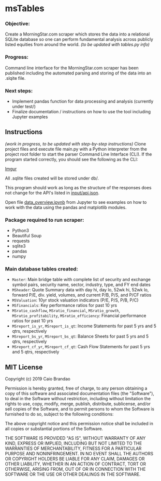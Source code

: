 msTables
========

### Objective:
Create a MorningStar.com scraper which stores the data into a relational SQLite database so one can perform fundamental analysis across publicly listed equities from around the world. *(to be updated with tables.py info)*

### Progress:
Command line interface for the MorningStar.com scraper has been published including the automated parsing and storing of the data into an .slqite file.

### Next steps:
- Implement pandas function for data processing and analysis (currently under test/)
- Finalize documentation / instructions on how to use the tool including Jupyter examples


Instructions
------------
*(work in progress, to be updated with step-by-step instructions)*
Clone project files and execute file main.py with a Python interpreter from the project root folder to start the parser Command Line Interface (CLI). If the program started correctly, you should see the following as the CLI:

[Imgur](https://i.imgur.com/28SO95R.png)

All .sqlite files created will be stored under db/.

This program should work as long as the structure of the responses does not change for the API's listed in [input/api.json](input/api.json).

Open file [data_overview.ipynb](data_overview.ipynb) from Jupyter to see examples on how to work with the data using the pandas and matplotlib modules.

### Package required to run scraper:
- Python3
- Beautiful Soup
- requests
- sqlite3
- pandas
- numpy

### Main database tables created:
- `Master`:     Main bridge table with complete list of security and exchange symbol pairs, security name, sector, industry, type, and FY end dates
- `MSheader`: Quote Summary data with day hi, day lo, 52wk hi, 52wk lo, forward P/E, div. yield, volumes, and current P/B, P/S, and P/CF ratios
- `MSValuation`: 10yr stock valuation indicators (P/E, P/S, P/B, P/C)
- `MSfinancials`: Key performance ratios for past 10 yrs
- `MSratio_cashflow`, `MSratio_financial`, `MSratio_growth`, `MSratio_profitability`, `MSratio_efficiency`: Financial performance ratios for past 10 yrs
- `MSreport_is_yr`, `MSreport_is_qt`: Income Statements for past 5 yrs and 5 qtrs, respectively
- `MSreport_bs_yr`, `MSreport_bs_qt`: Balance Sheets for past 5 yrs and 5 qtrs, respectively
- `MSreport_cf_yr`, `MSreport_cf_qt`: Cash Flow Statements for past 5 yrs and 5 qtrs, respectively


MIT License
-----------

Copyright (c) 2019 Caio Brandao

Permission is hereby granted, free of charge, to any person obtaining a copy
of this software and associated documentation files (the "Software"), to deal
in the Software without restriction, including without limitation the rights
to use, copy, modify, merge, publish, distribute, sublicense, and/or sell
copies of the Software, and to permit persons to whom the Software is
furnished to do so, subject to the following conditions:

The above copyright notice and this permission notice shall be included in all
copies or substantial portions of the Software.

THE SOFTWARE IS PROVIDED "AS IS", WITHOUT WARRANTY OF ANY KIND, EXPRESS OR
IMPLIED, INCLUDING BUT NOT LIMITED TO THE WARRANTIES OF MERCHANTABILITY,
FITNESS FOR A PARTICULAR PURPOSE AND NONINFRINGEMENT. IN NO EVENT SHALL THE
AUTHORS OR COPYRIGHT HOLDERS BE LIABLE FOR ANY CLAIM, DAMAGES OR OTHER
LIABILITY, WHETHER IN AN ACTION OF CONTRACT, TORT OR OTHERWISE, ARISING FROM,
OUT OF OR IN CONNECTION WITH THE SOFTWARE OR THE USE OR OTHER DEALINGS IN THE
SOFTWARE.
